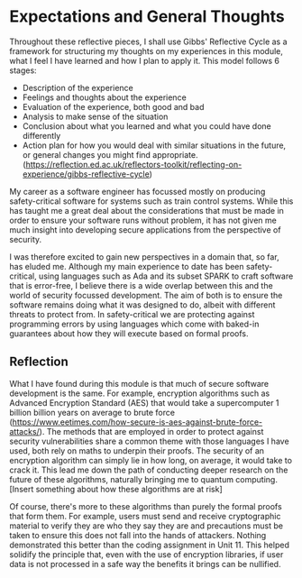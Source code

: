 # Expectations and General Thoughts
Throughout these reflective pieces, I shall use Gibbs' Reflective Cycle as a framework for structuring my thoughts on my experiences in this module, what I feel I have learned and how I plan to apply it. This model follows 6 stages:
- Description of the experience
- Feelings and thoughts about the experience
- Evaluation of the experience, both good and bad
- Analysis to make sense of the situation
- Conclusion about what you learned and what you could have done differently
- Action plan for how you would deal with similar situations in the future, or general changes you might find appropriate.
(https://reflection.ed.ac.uk/reflectors-toolkit/reflecting-on-experience/gibbs-reflective-cycle)

My career as a software engineer has focussed mostly on producing safety-critical software for systems such as train control systems. While this has taught me a great deal about the considerations that must be made in order to ensure your software runs without problem, it has not given me much insight into developing secure applications from the perspective of security.

I was therefore excited to gain new perspectives in a domain that, so far, has eluded me. Although my main experience to date has been safety-critical, using languages such as Ada and its subset SPARK to craft software that is error-free, I believe there is a wide overlap between this and the world of security focussed development. The aim of both is to ensure the software remains doing what it was designed to do, albeit with different threats to protect from. In safety-critical we are protecting against programming errors by using languages which come with baked-in guarantees about how they will execute based on formal proofs. 

## Reflection
What I have found during this module is that much of secure software development is the same. For example, encryption algorithms such as Advanced Encryption Standard (AES) that would take a supercomputer 1 billion billion years on average to brute force (https://www.eetimes.com/how-secure-is-aes-against-brute-force-attacks/). The methods that are employed in order to protect against security vulnerabilities share a common theme with those languages I have used, both rely on maths to underpin their proofs. The security of an encryption algorithm can simply lie in how long, on average, it would take to crack it. This lead me down the path of conducting deeper research on the future of these algorithms, naturally bringing me to quantum computing.  [Insert something about how these algorithms are at risk]

Of course, there's more to these algorithms than purely the formal proofs that form them. For example, users must send and receive cryptographic material to verify they are who they say they are and precautions must be taken to ensure this does not fall into the hands of attackers. Nothing demonstrated this better than the coding assignment in Unit 11. This helped solidify the principle that, even with the use of encryption libraries, if user data is not processed in a safe way the benefits it brings can be nullified.
